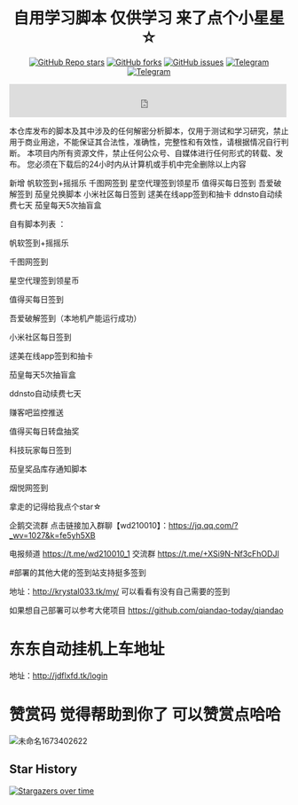 <div align="center">
<h1 align="center">自用学习脚本 仅供学习 来了点个小星星☆</h1>

<a href="https://github.com/wd210010/just_for_happy/stargazers"><img alt="GitHub Repo stars" src="https://img.shields.io/github/stars/wd210010/just_for_happy?color=yellow&logo=riseup&logoColor=yellow&style=flat-square"></a>
<a href="https://github.com/wd210010/just_for_happy/network/members"><img alt="GitHub forks" src="https://img.shields.io/github/forks/wd210010/just_for_happy?color=orange&style=flat-square"></a>
<a href="https://github.com/wd210010/just_for_happy/issues"><img alt="GitHub issues" src="https://img.shields.io/github/issues/wd210010/just_for_happy?color=red&style=flat-square"></a>
<a href="https://t.me/wd210010_1"><img alt="Telegram" src="https://img.shields.io/badge/chat-telegram-blue.svg?logo=telegram&style=flat-square"/></a>
[![Telegram](https://img.shields.io/static/v1?label=Telegram&message=Chat&color=0088cc)](https://t.me/+XSi9N-Nf3cFhODJl)
</div>

<iframe name="weather_inc" src="http://i.tianqi.com/index.php?c=code&id=9" width="500" height="60" frameborder="0" marginwidth="0" marginheight="0" scrolling="no"></iframe>

本仓库发布的脚本及其中涉及的任何解密分析脚本，仅用于测试和学习研究，禁止用于商业用途，不能保证其合法性，准确性，完整性和有效性，请根据情况自行判断。
本项目内所有资源文件，禁止任何公众号、自媒体进行任何形式的转载、发布。
您必须在下载后的24小时内从计算机或手机中完全删除以上内容 

新增 帆软签到+摇摇乐 千图网签到 星空代理签到领星币 值得买每日签到 吾爱破解签到 茄皇兑换脚本 小米社区每日签到 逑美在线app签到和抽卡 ddnsto自动续费七天 茄皇每天5次抽盲盒

自有脚本列表 ：

帆软签到+摇摇乐 

千图网签到

星空代理签到领星币

值得买每日签到

吾爱破解签到（本地机产能运行成功）

小米社区每日签到

逑美在线app签到和抽卡

茄皇每天5次抽盲盒

ddnsto自动续费七天

赚客吧监控推送

值得买每日转盘抽奖

科技玩家每日签到

茄皇奖品库存通知脚本

烟悦网签到

拿走的记得给我点个star☆

企鹅交流群
点击链接加入群聊【wd210010】：https://jq.qq.com/?_wv=1027&k=fe5yh5XB

电报频道 https://t.me/wd210010_1 交流群 https://t.me/+XSi9N-Nf3cFhODJl

#部署的其他大佬的签到站支持挺多签到 

地址：http://krystal033.tk/my/ 可以看看有没有自己需要的签到

如果想自己部署可以参考大佬项目 https://github.com/qiandao-today/qiandao

# 东东自动挂机上车地址 
地址：http://jdflxfd.tk/login 


# 赞赏码 觉得帮助到你了 可以赞赏点哈哈
![未命名1673402622](https://user-images.githubusercontent.com/76995206/211700923-39913716-be27-4c26-8831-5dca15ecefc2.png)


## Star History

[![Stargazers over time](https://starchart.cc/wd210010/just_for_happy.svg)](https://starchart.cc/wd210010/just_for_happy)
